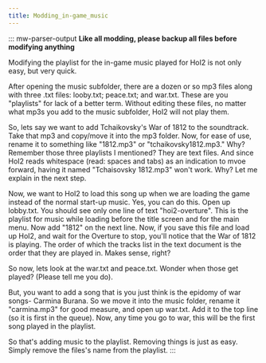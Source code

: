 ```yaml
---
title: Modding_in-game_music
---
```


::: mw-parser-output
**Like all modding, please backup all files before modifying anything**

Modifying the playlist for the in-game music played for HoI2 is not only
easy, but very quick.

After opening the music subfolder, there are a dozen or so mp3 files
along with three .txt files: looby.txt; peace.txt; and war.txt. These
are you \"playlists\" for lack of a better term. Without editing these
files, no matter what mp3s you add to the music subfolder, HoI2 will not
play them.

So, lets say we want to add Tchaikovsky\'s War of 1812 to the
soundtrack. Take that mp3 and copy/move it into the mp3 folder. Now, for
ease of use, rename it to something like \"1812.mp3\" or
\"tchaikovsky1812.mp3.\" Why? Remember those three playlists I
mentioned? They are text files. And since HoI2 reads whitespace (read:
spaces and tabs) as an indication to mvoe forward, having it named
\"Tchaisovsky 1812.mp3\" won\'t work. Why? Let me explain in the next
step.

Now, we want to HoI2 to load this song up when we are loading the game
instead of the normal start-up music. Yes, you can do this. Open up
lobby.txt. You should see only one line of text \"hoi2-overture\". This
is the playlist for music while loading before the title screen and for
the main menu. Now add \"1812\" on the next line. Now, if you save this
file and load up HoI2, and wait for the Overture to stop, you\'ll notice
that the War of 1812 is playing. The order of which the tracks list in
the text document is the order that they are played in. Makes sense,
right?

So now, lets look at the war.txt and peace.txt. Wonder when those get
played? (Please tell me you do).

But, you want to add a song that is you just think is the epidomy of war
songs- Carmina Burana. So we move it into the music folder, rename it
\"carmina.mp3\" for good measure, and open up war.txt. Add it to the top
line (so it is first in the queue). Now, any time you go to war, this
will be the first song played in the playlist.

So that\'s adding music to the playlist. Removing things is just as
easy. Simply remove the files\'s name from the playlist.
:::
